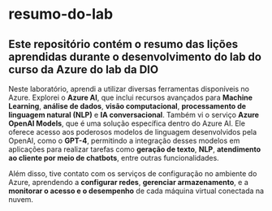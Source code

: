 # resumo-do-lab
Este repositório contém o resumo das lições aprendidas durante o desenvolvimento do lab do curso da Azure do lab da DIO
----

Neste laboratório, aprendi a utilizar diversas ferramentas disponíveis no Azure. Explorei o **Azure AI**, que inclui recursos avançados para **Machine Learning**, **análise de dados**, **visão computacional**, **processamento de linguagem natural (NLP)** e **IA conversacional**. Também vi o serviço **Azure OpenAI Models**, que é uma solução específica dentro do Azure AI. Ele oferece acesso aos poderosos modelos de linguagem desenvolvidos pela OpenAI, como o **GPT-4**, permitindo a integração desses modelos em aplicações para realizar tarefas como **geração de texto**, **NLP**, **atendimento ao cliente por meio de chatbots**, entre outras funcionalidades.

Além disso, tive contato com os serviços de configuração no ambiente do Azure, aprendendo a **configurar redes**, **gerenciar armazenamento**, e a **monitorar o acesso e o desempenho** de cada máquina virtual conectada na nuvem.

